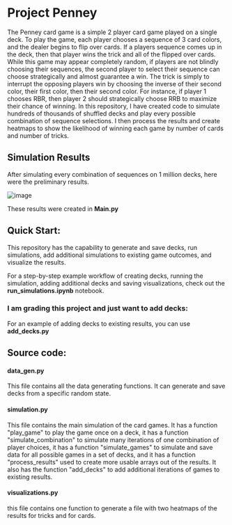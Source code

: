 # Project Penney

 The Penney card game is a simple 2 player card game played on a single deck. To play the game, each player chooses a sequence of 3 card colors, and the dealer begins to flip over cards. If a players sequence comes up in the deck, then that player wins the trick and all of the flipped over cards. While this game may appear completely random, if players are not blindly choosing their sequences, the second player to select their sequence can choose strategically and almost guarantee a win. The trick is simply to interrupt the opposing players win by choosing the inverse of their second color, their first color, then their second color. For instance, if player 1 chooses RBR, then player 2 should strategically choose RRB to maximize their chance of winning.
 In this repository, I have created code to simulate hundreds of thousands of shuffled decks and play every possible combination of sequence selections. I then process the results and create heatmaps to show the likelihood of winning each game by number of cards and number of tricks.

## Simulation Results
After simulating every combination of sequences on 1 million decks, here were the preliminary results.

![image](https://github.com/user-attachments/assets/ad383da4-1e0c-4c7f-80dd-dafc2e6bb27b)

These results were created in **Main.py**

## Quick Start:
This repository has the capability to generate and save decks, run simulations, add additional simulations to existing game outcomes, and visualize the results.

For a step-by-step example workflow of creating decks, running the simulation, adding additional decks and saving visualizations, check out the **run_simulations.ipynb** notebook.

### I am grading this project and just want to add decks:
For an example of adding decks to existing results, you can use **add_decks.py**

## Source code:
#### data_gen.py
This file contains all the data generating functions. It can generate and save decks from a specific random state. 

#### simulation.py
This file contains the main simulation of the card games. It has a function "play_game" to play the game once on a deck, it has a function "simulate_combination" to simulate many iterations of one combination of player choices, it has a function "simulate_games" to simulate and save data for all possible games in a set of decks, and it has a function "process_results" used to create more usable arrays out of the results. It also has the function "add_decks" to add additional iterations of games to existing results.

#### visualizations.py
this file contains one function to generate a file with two heatmaps of the results for tricks and for cards.
